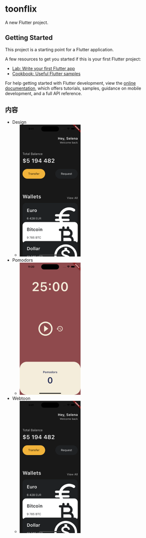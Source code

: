 # toonflix

A new Flutter project.

## Getting Started

This project is a starting point for a Flutter application.

A few resources to get you started if this is your first Flutter project:

- [Lab: Write your first Flutter app](https://docs.flutter.dev/get-started/codelab)
- [Cookbook: Useful Flutter samples](https://docs.flutter.dev/cookbook)

For help getting started with Flutter development, view the
[online documentation](https://docs.flutter.dev/), which offers tutorials,
samples, guidance on mobile development, and a full API reference.

## 内容

- Design
  - <img src="./images/AppWallets.png" alt="Design" style="width:200px;"/>
- Pomodors
  - <img src="./images/AppPomodors.png" alt="Pomodors" style="width:200px;"/>
- Webtoon
  - <img src="./images/AppWebtoon.png" alt="Webtoon" style="width:200px;"/>
